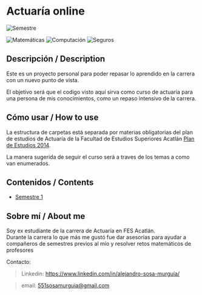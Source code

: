 # Actuaría online
![Semestre](https://img.shields.io/badge/Semestre-1-white)

![Matemáticas](https://img.shields.io/badge/Campo-Matemáticas-blue)
![Computación](https://img.shields.io/badge/Campo-Computación-yellow)
![Seguros](https://img.shields.io/badge/Campo-Seguros-red)

## Descripción / Description
Este es un proyecto personal para poder repasar lo aprendido en la carrera con un nuevo punto de vista. 

El objetivo será que el codigo visto aquí sirva como curso de actuaría para una persona de mis conocimientos, como un repaso intensivo de la carrera.

## Cómo usar / How to use
La estructura de carpetas está separada por materias obligatorias del plan de estudios de Actuaría de la Facultad de Estudios Superiores Acatlán [Plan de Estudios 2014](https://www.acatlan.unam.mx/index.php?id=16).

La manera sugerida de seguir el curso será a traves de los temas a como van enumerados.

## Contenidos / Contents
* [Semestre 1](semestre_1)

## Sobre mí / About me
Soy ex estudiante de la carrera de Actuaría en FES Acatlán.  
Durante la carrera lo que más me gustó fue dar asesorías para ayudar a compañeros de semestres previos al mío y resolver retos matemáticos de profesores

Contacto:
> Linkedin: https://www.linkedin.com/in/alejandro-sosa-murguía/

> email: 551sosamurguia@gmail.com
